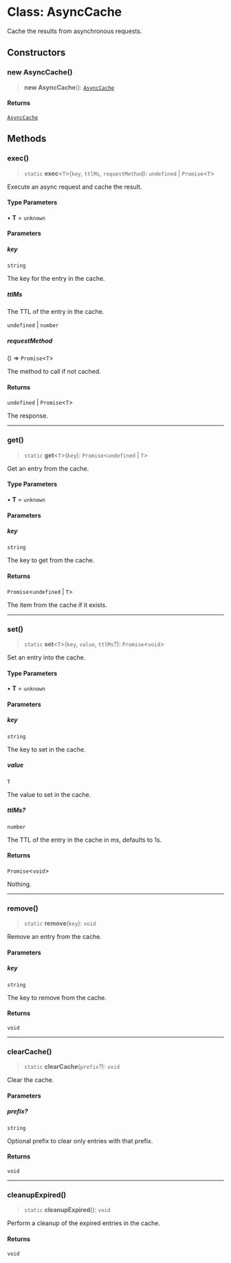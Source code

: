 # Class: AsyncCache

Cache the results from asynchronous requests.

## Constructors

### new AsyncCache()

> **new AsyncCache**(): [`AsyncCache`](AsyncCache.md)

#### Returns

[`AsyncCache`](AsyncCache.md)

## Methods

### exec()

> `static` **exec**\<`T`\>(`key`, `ttlMs`, `requestMethod`): `undefined` \| `Promise`\<`T`\>

Execute an async request and cache the result.

#### Type Parameters

• **T** = `unknown`

#### Parameters

##### key

`string`

The key for the entry in the cache.

##### ttlMs

The TTL of the entry in the cache.

`undefined` | `number`

##### requestMethod

() => `Promise`\<`T`\>

The method to call if not cached.

#### Returns

`undefined` \| `Promise`\<`T`\>

The response.

***

### get()

> `static` **get**\<`T`\>(`key`): `Promise`\<`undefined` \| `T`\>

Get an entry from the cache.

#### Type Parameters

• **T** = `unknown`

#### Parameters

##### key

`string`

The key to get from the cache.

#### Returns

`Promise`\<`undefined` \| `T`\>

The item from the cache if it exists.

***

### set()

> `static` **set**\<`T`\>(`key`, `value`, `ttlMs`?): `Promise`\<`void`\>

Set an entry into the cache.

#### Type Parameters

• **T** = `unknown`

#### Parameters

##### key

`string`

The key to set in the cache.

##### value

`T`

The value to set in the cache.

##### ttlMs?

`number`

The TTL of the entry in the cache in ms, defaults to 1s.

#### Returns

`Promise`\<`void`\>

Nothing.

***

### remove()

> `static` **remove**(`key`): `void`

Remove an entry from the cache.

#### Parameters

##### key

`string`

The key to remove from the cache.

#### Returns

`void`

***

### clearCache()

> `static` **clearCache**(`prefix`?): `void`

Clear the cache.

#### Parameters

##### prefix?

`string`

Optional prefix to clear only entries with that prefix.

#### Returns

`void`

***

### cleanupExpired()

> `static` **cleanupExpired**(): `void`

Perform a cleanup of the expired entries in the cache.

#### Returns

`void`
